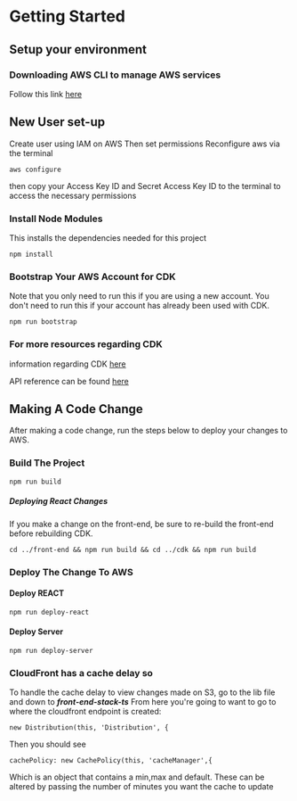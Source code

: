 # Getting Started

## Setup your environment

### Downloading AWS CLI to manage AWS services 
Follow this link [here](https://docs.aws.amazon.com/cli/latest/userguide/getting-started-install.html)

## New User set-up
Create user using IAM on AWS
Then set permissions 
Reconfigure aws via the terminal
```
aws configure
```
then copy your Access Key ID and Secret Access Key ID to the terminal to access the necessary permissions

### Install Node Modules
This installs the dependencies needed for this project
```
npm install
```

### Bootstrap Your AWS Account for CDK

Note that you only need to run this if you are using a new account. You don't need to run this if your account has already been used with CDK.

```
npm run bootstrap
```
### For more resources regarding CDK

information regarding CDK [here](https://docs.aws.amazon.com/cdk/v2/guide/home.html)

API reference can be found [here](https://docs.aws.amazon.com/cdk/api/v1/docs/aws-construct-library.html)

## Making A Code Change
After making a code change, run the steps below to deploy your changes to AWS.

### Build The Project

```
npm run build
```

##### Deploying React Changes
If you make a change on the front-end, be sure to re-build the front-end before rebuilding CDK.
```
cd ../front-end && npm run build && cd ../cdk && npm run build
```


### Deploy The Change To AWS

#### Deploy REACT
```
npm run deploy-react
```
#### Deploy Server
```
npm run deploy-server
```

### CloudFront has a cache delay so
To handle the cache delay to view changes made on S3, go to the lib file and down to ***front-end-stack-ts***
From here you're going to want to go to where the cloudfront endpoint is created:
```
new Distribution(this, 'Distribution', {
```
Then you should see 
```
cachePolicy: new CachePolicy(this, 'cacheManager',{
```
Which is an object that contains a min,max and default.
These can be altered by passing the number of minutes you want the cache to update